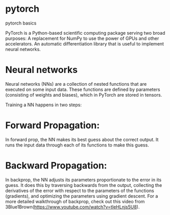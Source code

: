 # pytorch
pytorch basics

PyTorch is a Python-based scientific computing package serving two broad purposes:
    A replacement for NumPy to use the power of GPUs and other accelerators.
    An automatic differentiation library that is useful to implement neural networks.

# Neural networks
Neural networks (NNs) are a collection of nested functions that are executed on some input data. These functions are defined by parameters (consisting of weights and biases), which in PyTorch are stored in tensors.

Training a NN happens in two steps:

# Forward Propagation: 
In forward prop, the NN makes its best guess about the correct output. It runs the input data through each of its functions to make this guess.

# Backward Propagation: 
In backprop, the NN adjusts its parameters proportionate to the error in its guess. It does this by traversing backwards from the output, collecting the derivatives of the error with respect to the parameters of the functions (gradients), and optimizing the parameters using gradient descent. For a more detailed walkthrough of backprop, check out this video from 3Blue1Brown(https://www.youtube.com/watch?v=tIeHLnjs5U8).